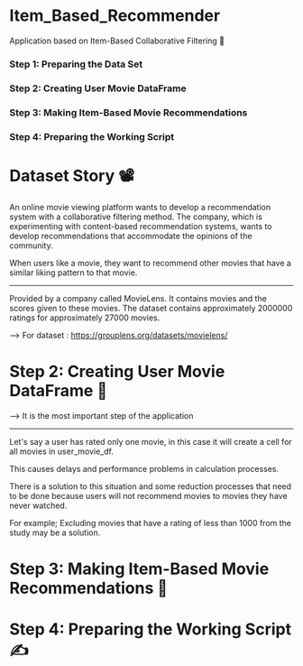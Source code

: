 # Item_Based_Recommender
Application based on Item-Based Collaborative Filtering 🐍 

### Step 1: Preparing the Data Set
### Step 2: Creating User Movie DataFrame
### Step 3: Making Item-Based Movie Recommendations
### Step 4: Preparing the Working Script

# Dataset Story 📽

An online movie viewing platform wants to develop a recommendation system with a collaborative filtering method.
The company, which is experimenting with content-based recommendation systems, wants to develop recommendations that accommodate the opinions of the community.

When users like a movie, they want to recommend other movies that have a similar liking pattern to that movie.


*****
Provided by a company called MovieLens.
It contains movies and the scores given to these movies.
The dataset contains approximately 2000000 ratings for approximately 27000 movies.

--> For dataset : https://grouplens.org/datasets/movielens/

# Step 2: Creating User Movie DataFrame 🧠

--> It is the most important step of the application
***

Let's say a user has rated only one movie, in this case it will create a cell for all movies in user_movie_df.

This causes delays and performance problems in calculation processes.

There is a solution to this situation and some reduction processes that need to be done because users will not recommend movies to movies they have never watched.

For example; Excluding movies that have a rating of less than 1000 from the study may be a solution.

# Step 3: Making Item-Based Movie Recommendations 🚨

# Step 4: Preparing the Working Script ✍
